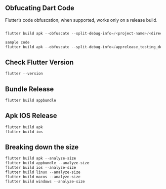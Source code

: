 ## Obfucating Dart Code

Flutter’s code obfuscation, when supported, works only on a release build.


```python

flutter build apk --obfuscate --split-debug-info=/<project-name>/<directory>

sample code
flutter build apk --obfuscate --split-debug-info=/apprelease_testing_demo/build/app/outputs/symbols

````


## Check Flutter Version
 
 ```python
 flutter --version 
```

## Bundle Release

```python
flutter build appbundle
```

## Apk IOS Release

```python
flutter build apk
flutter build ios
```

## Breaking down the size

```python
flutter build apk --analyze-size
flutter build appbundle --analyze-size
flutter build ios --analyze-size
flutter build linux --analyze-size
flutter build macos --analyze-size
flutter build windows --analyze-size
```

